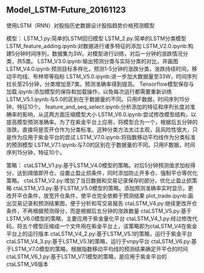 ## Model_LSTM-Future_20161123

使用LSTM（RNN）对股指历史数据设计股指趋势价格预测模型

模型：
LSTM_1.py:简单的LSTM回归模型
LSTM_2.py:简单的LSTM分类模型
LSTM_feature_adding.ipynb:对数据进行诸多特征的添加
LSTM_V2.0.ipynb:构建5分钟时间序列，数据集为3W。对模型进行训练，对后一分钟的涨跌情况分类，共5类。
LSTM_V3.0.ipynb:输出预测分类与实际分类的对比，并画图
LSTM_V4.0.ipynb:预测目标多样化，预测1-5分钟的涨跌分类，涨跌持续时间，移动平均线、布林带等指标
LSTM_V5.0.ipynb:进一步加大数据量至33W，时间序列拉长至25分钟，分类增加至7类。预测准确率得到提高。
Tensorflow模型保存与加载.ipynb:添加模型的保存和加载操作，以免每次运行都需要重新训练
LSTM_V5.1.ipynb:与5.0的区别在于数据量的不同。只用IF数据，时间序列15分钟，特征10个。
feature_and_seq_select.ipynb:分析添加的特征和序列长度对准确率的影响，从这两方面压缩模型大小
LSTM_V6.0.ipynb:尝试修改模型结构，以提高模型预测准确率。为了在紫金平台上应用，将模型合为一个，根据后五分钟的涨跌，直接将是否开仓作为分类标准。这种分类方法太过主观，且风险性很大，只是作为应用于紫金平台的尝试
LSTM_V7.0.ipynb:将指数移动平均线作为分类标准的预测模型
LSTM_V7.1.ipynb:与7.0的区别在于数据量的不同。只用IF数据，时间序列15分钟，特征10个。

策略：
ctaLSTM_V1.py:基于LSTM_V4.0模型的策略。对后5分钟预测值求加权得分，达到阈值即开仓。设置止盈止损条件，同时添加防止开多仓、强制平仓等优化策略。
ctaLSTM_V2.py:增加了当日数据和交易记录保存的部分，优化止盈止损策略
ctaLSTM_V3.py:基于LSTM_V5.0模型的策略。添加预测准确率实时显示。更改开平仓条件，放宽开仓条件，使平仓完全依赖于预测结果
plot_trade.ipynb:画出交易记录和预测结果图，便于分析和写交易报告
ctaLSTM_V4.py:继续更改开仓条件，不再根据预测得分，而是根据后五分钟的涨跌数量
ctaLSTM_V5.py:基于LSTM_V6.0模型的策略，主要应用于紫金量化平台
ctaLSTM_V4_1.py:经过修改代码，将五个模型压缩成一个文件用在紫金平台上，该策略即为ctaLSTM_V4在紫金平台上的运行版本
ctaLSTM_V4_2.py:基于LSTM_V5.1的策略，运行于紫金平台
ctaLSTM_V4_3.py:基于LSTM_V5.1的策略，运行于vnpy平台
ctaLSTM_V6.py:基于LSTM_V7.0模型的策略，根据指数移动平均线的预测结果确定开平仓的时间
ctaLSTM_V6_1.py:基于LSTM_V7.1模型的策略，是应用于紫金平台的ctaLSTM_V6版本
